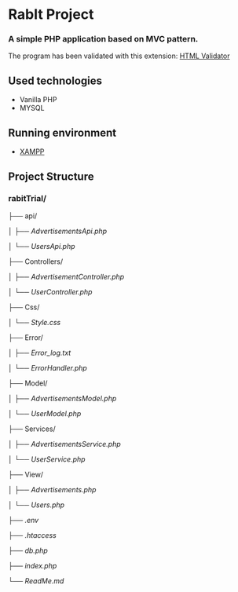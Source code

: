 # RabIt Project

### A simple PHP application based on MVC pattern.
The program has been validated with this extension: [HTML Validator](https://chrome.google.com/webstore/detail/html-validator/mpbelhhnfhfjnaehkcnnaknldmnocglk/related)

## Used technologies
- Vanilla PHP
- MYSQL

## Running environment
- [XAMPP](https://www.apachefriends.org/hu/index.html)

## Project Structure

### rabitTrial/

├── api/

│ ├── *AdvertisementsApi.php*

│ └──  *UsersApi.php*

├── Controllers/

│ ├── *AdvertisementController.php*

│ └──  *UserController.php*

├── Css/

│ └── *Style.css*

├── Error/

│ ├── *Error_log.txt*

│ └── *ErrorHandler.php*

├── Model/

│ ├── *AdvertisementsModel.php*

│ └── *UserModel.php*

├── Services/

│ ├── *AdvertisementsService.php*

│ └── *UserService.php*

├── View/

│ ├── *Advertisements.php* 

│ └── *Users.php*

├── *.env*

├── *.htaccess*

├── *db.php*

├── *index.php*

└── *ReadMe.md*
